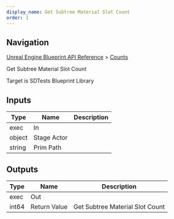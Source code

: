 ```yaml
---
display_name: Get Subtree Material Slot Count
order: 1
---
```

## Navigation

[Unreal Engine Blueprint API Reference](https://dev.epicgames.com/documentation/en-us/unreal-engine/BlueprintAPI) > [Counts](https://dev.epicgames.com/documentation/en-us/unreal-engine/BlueprintAPI/Counts)

Get Subtree Material Slot Count

Target is SDTests Blueprint Library

## Inputs

| Type | Name | Description |
| --- | --- | --- |
| exec | In |  |
| object | Stage Actor |  |
| string | Prim Path |  |

## Outputs

| Type | Name | Description |
| --- | --- | --- |
| exec | Out |  |
| int64 | Return Value | Get Subtree Material Slot Count |
